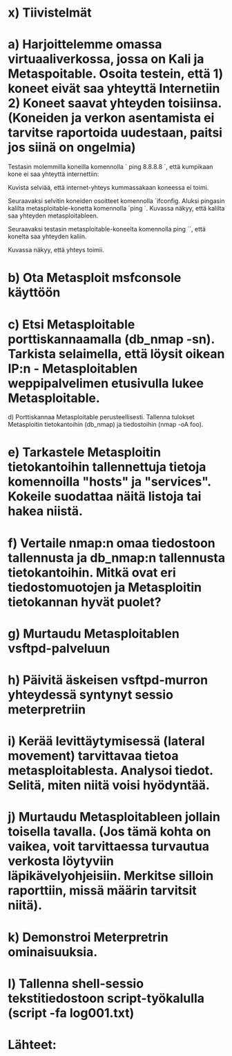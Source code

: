 # x) Tiivistelmät

# a) Harjoittelemme omassa virtuaaliverkossa, jossa on Kali ja Metaspoitable. Osoita testein, että 1) koneet eivät saa yhteyttä Internetiin 2) Koneet saavat yhteyden toisiinsa. (Koneiden ja verkon asentamista ei tarvitse raportoida uudestaan, paitsi jos siinä on ongelmia)

Testasin molemmilla koneilla komennolla ´ ping 8.8.8.8 ´, että kumpikaan kone ei saa yhteyttä internettiin:

Kuvista selviää, että internet-yhteys kummassakaan koneessa ei toimi. 

Seuraavaksi selvitin koneiden osoitteet komennolla ´ifconfig. Aluksi pingasin kalilta metasploitable-konetta komennolla ´ping <ip-osoite>´. Kuvassa näkyy, että kalilta saa yhteyden metasploitableen.

Seuraavaksi testasin metasploitable-koneelta komennolla ping ´<ip-osoite>´, että konelta saa yhteyden kaliin. 

Kuvassa näkyy, että yhteys toimii.




# b) Ota Metasploit msfconsole käyttöön
# c) Etsi Metasploitable porttiskannaamalla (db_nmap -sn). Tarkista selaimella, että löysit oikean IP:n - Metasploitablen weppipalvelimen etusivulla lukee Metasploitable.
d) Porttiskannaa Metasploitable perusteellisesti. Tallenna tulokset Metasploitin tietokantoihin (db_nmap) ja tiedostoihin (nmap -oA foo).
# e) Tarkastele Metasploitin tietokantoihin tallennettuja tietoja komennoilla "hosts" ja "services". Kokeile suodattaa näitä listoja tai hakea niistä.
# f) Vertaile nmap:n omaa tiedostoon tallennusta ja db_nmap:n tallennusta tietokantoihin. Mitkä ovat eri tiedostomuotojen ja Metasploitin tietokannan hyvät puolet?
# g) Murtaudu Metasploitablen vsftpd-palveluun
# h) Päivitä äskeisen vsftpd-murron yhteydessä syntynyt sessio meterpretriin
# i) Kerää levittäytymisessä (lateral movement) tarvittavaa tietoa metasploitablesta. Analysoi tiedot. Selitä, miten niitä voisi hyödyntää.
# j) Murtaudu Metasploitableen jollain toisella tavalla. (Jos tämä kohta on vaikea, voit tarvittaessa turvautua verkosta löytyviin läpikävelyohjeisiin. Merkitse silloin raporttiin, missä määrin tarvitsit niitä).
# k) Demonstroi Meterpretrin ominaisuuksia.
# l) Tallenna shell-sessio tekstitiedostoon script-työkalulla (script -fa log001.txt)
# Lähteet:
